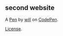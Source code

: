 second website
--------------


A [Pen](https://codepen.io/zerialoh/pen/RwqJbPY) by [will](https://codepen.io/zerialoh) on [CodePen](https://codepen.io).

[License](https://codepen.io/license/pen/RwqJbPY).